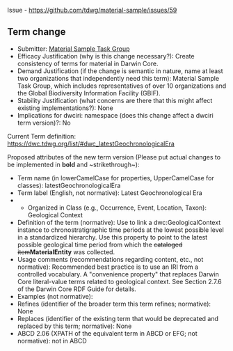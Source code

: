 Issue - https://github.com/tdwg/material-sample/issues/59

## Term change

* Submitter: [Material Sample Task Group](https://www.tdwg.org/community/osr/material-sample/)
* Efficacy Justification (why is this change necessary?): Create consistency of terms for material in Darwin Core.
* Demand Justification (if the change is semantic in nature, name at least two organizations that independently need this term): Material Sample Task Group, which includes representatives of over 10 organizations and the Global Biodiversity Information Facility (GBIF).
* Stability Justification (what concerns are there that this might affect existing implementations?): None
* Implications for dwciri: namespace (does this change affect a dwciri term version)?: No

Current Term definition: https://dwc.tdwg.org/list/#dwc_latestGeochronologicalEra

Proposed attributes of the new term version (Please put actual changes to be implemented in **bold** and ~strikethrough~):

* Term name (in lowerCamelCase for properties, UpperCamelCase for classes): latestGeochronologicalEra
* Term label (English, not normative): Latest Geochronological Era
* * Organized in Class (e.g., Occurrence, Event, Location, Taxon): Geological Context
* Definition of the term (normative): Use to link a dwc:GeologicalContext instance to chronostratigraphic time periods at the lowest possible level in a standardized hierarchy. Use this property to point to the latest possible geological time period from which the ~~cataloged item~~**MaterialEntity** was collected.
* Usage comments (recommendations regarding content, etc., not normative): Recommended best practice is to use an IRI from a controlled vocabulary. A "convenience property" that replaces Darwin Core literal-value terms related to geological context. See Section 2.7.6 of the Darwin Core RDF Guide for details.
* Examples (not normative): 
* Refines (identifier of the broader term this term refines; normative): None
* Replaces (identifier of the existing term that would be deprecated and replaced by this term; normative): None
* ABCD 2.06 (XPATH of the equivalent term in ABCD or EFG; not normative): not in ABCD
